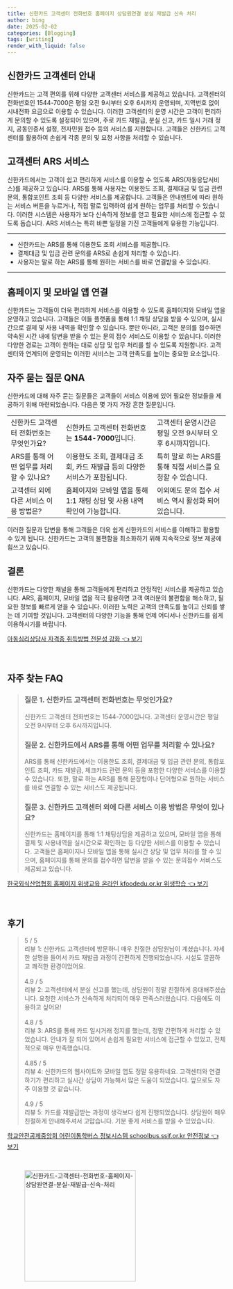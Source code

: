 ```yaml
---
title: 신한카드 고객센터 전화번호 홈페이지 상담원연결 분실 재발급 신속 처리
author: bing
date: 2025-02-02
categories: [Blogging]
tags: [writing]
render_with_liquid: false
---
```



<h2 id='신한카드_고객센터_안내'>신한카드 고객센터 안내</h2>

<p>신한카드는 고객 편의를 위해 다양한 고객센터 서비스를 제공하고 있습니다. 고객센터의 전화번호인 1544-7000은 평일 오전 9시부터 오후 6시까지 운영되며, 지역번호 없이 시내전화 요금으로 이용할 수 있습니다. 이러한 고객센터의 운영 시간은 고객이 편리하게 문의할 수 있도록 설정되어 있으며, 주로 카드 재발급, 분실 신고, 카드 일시 거래 정지, 공동인증서 설정, 전자민원 접수 등의 서비스를 지원합니다. 고객들은 신한카드 고객센터를 활용하여 손쉽게 각종 문의 및 요청 사항을 처리할 수 있습니다.</p>

<h2 id='고객센터_ARS_서비스'>고객센터 ARS 서비스</h2>

<p>신한카드에서는 고객이 쉽고 편리하게 서비스를 이용할 수 있도록 ARS(자동응답서비스)를 제공하고 있습니다. ARS를 통해 사용자는 이용한도 조회, 결제대금 및 입금 관련 문의, 통합포인트 조회 등 다양한 서비스를 제공합니다. 고객들은 안내멘트에 따라 원하는 서비스 버튼을 누르거나, 직접 말로 입력하여 쉽게 원하는 업무를 처리할 수 있습니다. 이러한 시스템은 사용자가 보다 신속하게 정보를 얻고 필요한 서비스에 접근할 수 있도록 돕습니다. ARS 서비스는 특히 바쁜 일정을 가진 고객들에게 유용한 기능입니다.</p>

<hr />

<ul>
    <li>신한카드는 ARS를 통해 이용한도 조회 서비스를 제공합니다.</li>
    <li>결제대금 및 입금 관련 문의를 ARS로 손쉽게 처리할 수 있습니다.</li>
    <li>사용자는 말로 하는 ARS를 통해 원하는 서비스를 바로 연결받을 수 있습니다.</li>
</ul>

<hr />

<h2 id='홈페이지_및_모바일_앱_연결'>홈페이지 및 모바일 앱 연결</h2>

<p>신한카드는 고객들이 더욱 편리하게 서비스를 이용할 수 있도록 홈페이지와 모바일 앱을 운영하고 있습니다. 고객들은 이들 플랫폼을 통해 1:1 채팅 상담을 받을 수 있으며, 실시간으로 결제 및 사용 내역을 확인할 수 있습니다. 뿐만 아니라, 고객은 문의를 접수하면 약속된 시간 내에 답변을 받을 수 있는 문의 접수 서비스도 이용할 수 있습니다. 이러한 다양한 경로는 고객이 원하는 대로 상담 및 업무 처리를 할 수 있도록 지원합니다. 고객센터와 연계되어 운영되는 이러한 서비스는 고객 만족도를 높이는 중요한 요소입니다.</p>

<h2 id='자주_묻는_질문_QNA'>자주 묻는 질문 QNA</h2>

<p>신한카드에 대해 자주 묻는 질문들은 고객들이 서비스 이용에 있어 필요한 정보들을 제공하기 위해 마련되었습니다. 다음은 몇 가지 가장 흔한 질문입니다.</p>

<table>
    <tr>
        <td>신한카드 고객센터 전화번호는 무엇인가요?</td>
        <td>신한카드 고객센터 전화번호는 <b>1544-7000</b>입니다.</td>
        <td>고객센터 운영시간은 평일 오전 9시부터 오후 6시까지입니다.</td>
    </tr>
    <tr>
        <td>ARS를 통해 어떤 업무를 처리할 수 있나요?</td>
        <td>이용한도 조회, 결제대금 조회, 카드 재발급 등의 다양한 서비스가 포함됩니다.</td>
        <td>특히 말로 하는 ARS를 통해 직접 서비스를 요청할 수 있습니다.</td>
    </tr>
    <tr>
        <td>고객센터 외에 다른 서비스 이용 방법은?</td>
        <td>홈페이지와 모바일 앱을 통해 1:1 채팅 상담 및 사용 내역 확인이 가능합니다.</td>
        <td>이외에도 문의 접수 서비스 역시 활성화 되어있습니다.</td>
    </tr>
</table>

<p>이러한 질문과 답변을 통해 고객들은 더욱 쉽게 신한카드의 서비스를 이해하고 활용할 수 있게 됩니다. 신한카드는 고객의 불편함을 최소화하기 위해 지속적으로 정보 제공에 힘쓰고 있습니다.</p>

<h2 id='결론'>결론</h2>

<p>신한카드는 다양한 채널을 통해 고객들에게 편리하고 안정적인 서비스를 제공하고 있습니다. ARS, 홈페이지, 모바일 앱을 적극 활용하면 고객 여러분의 불편함을 해소하고, 필요한 정보를 빠르게 얻을 수 있습니다. 이러한 노력은 고객의 만족도를 높이고 신뢰를 쌓는 데 기여할 것입니다. 고객센터의 다양한 기능을 통해 언제 어디서나 신한카드를 쉽게 이용하시기를 바랍니다.</p>


<p><a class="click-button" title="아동심리상담사 자격증 취득방법 전문성 강화" href="https://afficreate.github.io/posts/%EC%95%84%EB%8F%99%EC%8B%AC%EB%A6%AC%EC%83%81%EB%8B%B4%EC%82%AC-%EC%9E%90%EA%B2%A9%EC%A6%9D-%EC%B7%A8%EB%93%9D%EB%B0%A9%EB%B2%95-%EC%A0%84%EB%AC%B8%EC%84%B1-%EA%B0%95%ED%99%94/" rel="dofollow">아동심리상담사 자격증 취득방법 전문성 강화 👈 보기</a></p><br>
<h2 id='자주_찾는_FAQ'>자주 찾는 FAQ</h2>
<div itemscope="" itemtype="https://schema.org/FAQPage"> 
<blockquote> 
<div itemscope="" itemprop="mainEntity" itemtype="https://schema.org/Question"> 
<h3 itemprop="name">질문 1. 신한카드 고객센터 전화번호는 무엇인가요?</h3> 
<div itemscope="" itemprop="acceptedAnswer" itemtype="https://schema.org/Answer"> 
<span itemprop="text"> 
<p>신한카드 고객센터 전화번호는 1544-7000입니다. 고객센터 운영시간은 평일 오전 9시부터 오후 6시까지입니다.</p> 
</span> 
</div> 
</div> 

<div itemscope="" itemprop="mainEntity" itemtype="https://schema.org/Question"> 
<h3 itemprop="name">질문 2. 신한카드에서 ARS를 통해 어떤 업무를 처리할 수 있나요?</h3> 
<div itemscope="" itemprop="acceptedAnswer" itemtype="https://schema.org/Answer"> 
<span itemprop="text"> 
<p>ARS를 통해 신한카드에서는 이용한도 조회, 결제대금 및 입금 관련 문의, 통합포인트 조회, 카드 재발급, 체크카드 관련 문의 등을 포함한 다양한 서비스를 이용할 수 있습니다. 또한, 말로 하는 ARS를 통해 문장형이나 단어형으로 원하는 서비스를 바로 연결할 수 있는 서비스도 제공됩니다.</p> 
</span> 
</div> 
</div> 

<div itemscope="" itemprop="mainEntity" itemtype="https://schema.org/Question"> 
<h3 itemprop="name">질문 3. 신한카드 고객센터 외에 다른 서비스 이용 방법은 무엇이 있나요?</h3> 
<div itemscope="" itemprop="acceptedAnswer" itemtype="https://schema.org/Answer"> 
<span itemprop="text"> 
<p>신한카드는 홈페이지를 통해 1:1 채팅상담을 제공하고 있으며, 모바일 앱을 통해 결제 및 사용내역을 실시간으로 확인하는 등 다양한 서비스를 이용할 수 있습니다. 고객들은 홈페이지나 모바일 앱을 통해 실시간 상담 및 업무 처리를 할 수 있으며, 홈페이지를 통해 문의를 접수하면 답변을 받을 수 있는 문의접수 서비스도 제공되고 있습니다.</p> 
</span> 
</div> 
</div> 
</blockquote> 
</div>
<p><a class="click-button" title="한국외식산업협회 홈페이지 위생교육 온라인 kfoodedu.or.kr 위생학습" href="https://afficreate.github.io/posts/%ED%95%9C%EA%B5%AD%EC%99%B8%EC%8B%9D%EC%82%B0%EC%97%85%ED%98%91%ED%9A%8C-%ED%99%88%ED%8E%98%EC%9D%B4%EC%A7%80-%EC%9C%84%EC%83%9D%EA%B5%90%EC%9C%A1-%EC%98%A8%EB%9D%BC%EC%9D%B8-kfoodedu.or.kr-%EC%9C%84%EC%83%9D%ED%95%99%EC%8A%B5/" rel="dofollow">한국외식산업협회 홈페이지 위생교육 온라인 kfoodedu.or.kr 위생학습 👈 보기</a></p><br>
<h2 id='후기'>후기</h2>
<div itemscope itemtype="https://schema.org/Product">
  <blockquote>
  <div itemprop="review" itemscope itemtype="https://schema.org/Review">
      <div itemprop="reviewRating" itemscope itemtype="https://schema.org/Rating"> <span itemprop="ratingValue">5</span> / <span itemprop="bestRating">5</span> </div>
      <span itemprop="reviewBody">리뷰 1: 신한카드 고객센터에 방문하니 매우 친절한 상담원님이 계셨습니다. 자세한 설명을 들어서 카드 재발급 과정이 간편하게 진행되었습니다. 시설도 깔끔하고 쾌적한 환경이었어요.</span>
  </div>
  <br>
  <div itemprop="review" itemscope itemtype="https://schema.org/Review">
      <div itemprop="reviewRating" itemscope itemtype="https://schema.org/Rating"> <span itemprop="ratingValue">4.9</span> / <span itemprop="bestRating">5</span> </div>
      <span itemprop="reviewBody">리뷰 2: 고객센터에서 분실 신고를 했는데, 상담원이 정말 친절하게 응대해주셨습니다. 요청한 서비스가 신속하게 처리되어 매우 만족스러웠습니다. 다음에도 이용하고 싶어요!</span>
  </div>
  <br>
  <div itemprop="review" itemscope itemtype="https://schema.org/Review">
      <div itemprop="reviewRating" itemscope itemtype="https://schema.org/Rating"> <span itemprop="ratingValue">4.8</span> / <span itemprop="bestRating">5</span> </div>
      <span itemprop="reviewBody">리뷰 3: ARS를 통해 카드 일시거래 정지를 했는데, 정말 간편하게 처리할 수 있었습니다. 안내가 잘 되어 있어서 손쉽게 필요한 서비스에 접근할 수 있었고, 전체적으로 매우 만족했습니다.</span>
  </div>
  <br>
  <div itemprop="review" itemscope itemtype="https://schema.org/Review">
      <div itemprop="reviewRating" itemscope itemtype="https://schema.org/Rating"> <span itemprop="ratingValue">4.85</span> / <span itemprop="bestRating">5</span> </div>
      <span itemprop="reviewBody">리뷰 4: 신한카드의 웹사이트와 모바일 앱도 정말 유용하네요. 고객센터와 연결하기가 편리하고 실시간 상담이 가능해서 많은 도움이 되었습니다. 앞으로도 자주 이용할 것 같습니다.</span>
  </div>
  <br>
  <div itemprop="review" itemscope itemtype="https://schema.org/Review">
      <div itemprop="reviewRating" itemscope itemtype="https://schema.org/Rating"> <span itemprop="ratingValue">4.9</span> / <span itemprop="bestRating">5</span> </div>
      <span itemprop="reviewBody">리뷰 5: 카드를 재발급받는 과정이 생각보다 쉽게 진행되었습니다. 상담원이 매우 친절하게 안내해주셔서 고맙습니다. 기분 좋게 서비스를 받을 수 있었습니다.</span>
  </div>
  </blockquote>
</div>
<p><a class="click-button" title="학교안전공제중앙회 어린이통학버스 정보시스템 schoolbus.ssif.or.kr 안전정보" href="https://afficreate.github.io/posts/%ED%95%99%EA%B5%90%EC%95%88%EC%A0%84%EA%B3%B5%EC%A0%9C%EC%A4%91%EC%95%99%ED%9A%8C-%EC%96%B4%EB%A6%B0%EC%9D%B4%ED%86%B5%ED%95%99%EB%B2%84%EC%8A%A4-%EC%A0%95%EB%B3%B4%EC%8B%9C%EC%8A%A4%ED%85%9C-schoolbus.ssif.or.kr-%EC%95%88%EC%A0%84%EC%A0%95%EB%B3%B4/" rel="dofollow">학교안전공제중앙회 어린이통학버스 정보시스템 schoolbus.ssif.or.kr 안전정보 👈 보기</a></p><br>
<figure class="image"><img src="https://afficreate.github.io/assets/img/thumbnail/신한카드-고객센터-전화번호-홈페이지-상담원연결-분실-재발급-신속-처리.webp" alt="신한카드-고객센터-전화번호-홈페이지-상담원연결-분실-재발급-신속-처리" width="256" height="256"></figure>